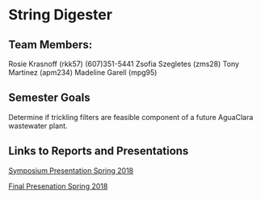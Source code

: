 # String Digester
## Team Members:
Rosie Krasnoff (rkk57)   (607)351-5441
Zsofia Szegletes (zms28)
Tony Martinez (apm234)
Madeline Garell (mpg95)


## Semester Goals
Determine if trickling filters are feasible component of a future AguaClara wastewater plant.

## Links to Reports and Presentations

[Symposium Presentation Spring 2018](https://docs.google.com/presentation/d/1XDAWSXDn-Me3OXwePyHjROJxUi_ZhIXyg9vinbaDPxc/edit?usp=sharing)

[Final Presenation Spring 2018](https://docs.google.com/presentation/d/1_vMpeAHLTWiyMqMjaBWWG4nJNSslfR_e8YygcmiFHNs/edit#slide=id.g11134c9c49_0_0)
